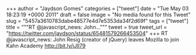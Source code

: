 
+++
author = "Jaydson Gomes"
categories = ["tweet"]
date = "Tue May 03 18:23:19 +0000 2011"
draft = false
image = "No media found for this Tweet"
slug = "5457a3610783dabe48577e4d7e5353da34f2d69f"
tags = ["tweet"]
title = """RT @javascript_news: John..."""
tweet = true
tweet_url = "https://twitter.com/jaydson/status/65481579266453504"
+++
RT @javascript_news: John Resig (creator of jQuery) leaves Mozilla to join Kahn Academy http://bit.ly/jJll79
